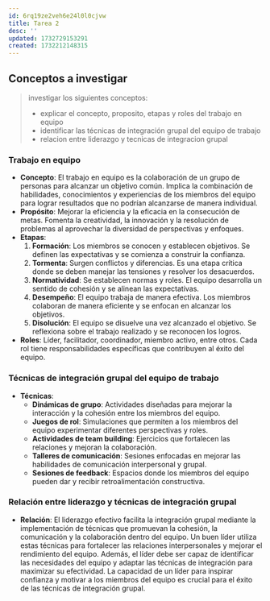 ```yaml
---
id: 6rq19ze2veh6e24l0l0cjvw
title: Tarea 2
desc: ''
updated: 1732729153291
created: 1732212148315
---
```

## Conceptos a investigar
> investigar los siguientes conceptos:
> - explicar el concepto, proposito, etapas y roles del trabajo en equipo
> - identificar las técnicas de integración grupal  del equipo de trabajo
> - relacion entre liderazgo y tecnicas de integracion grupal

### Trabajo en equipo
- **Concepto**: El trabajo en equipo es la colaboración de un grupo de personas para alcanzar un objetivo común. Implica la combinación de habilidades, conocimientos y experiencias de los miembros del equipo para lograr resultados que no podrían alcanzarse de manera individual.
- **Propósito**: Mejorar la eficiencia y la eficacia en la consecución de metas. Fomenta la creatividad, la innovación y la resolución de problemas al aprovechar la diversidad de perspectivas y enfoques.
- **Etapas**: 
    1. **Formación**: Los miembros se conocen y establecen objetivos. Se definen las expectativas y se comienza a construir la confianza.
    2. **Tormenta**: Surgen conflictos y diferencias. Es una etapa crítica donde se deben manejar las tensiones y resolver los desacuerdos.
    3. **Normatividad**: Se establecen normas y roles. El equipo desarrolla un sentido de cohesión y se alinean las expectativas.
    4. **Desempeño**: El equipo trabaja de manera efectiva. Los miembros colaboran de manera eficiente y se enfocan en alcanzar los objetivos.
    5. **Disolución**: El equipo se disuelve una vez alcanzado el objetivo. Se reflexiona sobre el trabajo realizado y se reconocen los logros.
- **Roles**: Líder, facilitador, coordinador, miembro activo, entre otros. Cada rol tiene responsabilidades específicas que contribuyen al éxito del equipo.

### Técnicas de integración grupal del equipo de trabajo
- **Técnicas**: 
    - **Dinámicas de grupo**: Actividades diseñadas para mejorar la interacción y la cohesión entre los miembros del equipo.
    - **Juegos de rol**: Simulaciones que permiten a los miembros del equipo experimentar diferentes perspectivas y roles.
    - **Actividades de team building**: Ejercicios que fortalecen las relaciones y mejoran la colaboración.
    - **Talleres de comunicación**: Sesiones enfocadas en mejorar las habilidades de comunicación interpersonal y grupal.
    - **Sesiones de feedback**: Espacios donde los miembros del equipo pueden dar y recibir retroalimentación constructiva.

### Relación entre liderazgo y técnicas de integración grupal
- **Relación**: El liderazgo efectivo facilita la integración grupal mediante la implementación de técnicas que promuevan la cohesión, la comunicación y la colaboración dentro del equipo. Un buen líder utiliza estas técnicas para fortalecer las relaciones interpersonales y mejorar el rendimiento del equipo. Además, el líder debe ser capaz de identificar las necesidades del equipo y adaptar las técnicas de integración para maximizar su efectividad. La capacidad de un líder para inspirar confianza y motivar a los miembros del equipo es crucial para el éxito de las técnicas de integración grupal.
